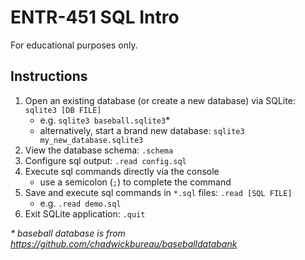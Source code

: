 # ENTR-451 SQL Intro

For educational purposes only.

## Instructions

1. Open an existing database (or create a new database) via SQLite: `sqlite3 [DB FILE]`
    - e.g. `sqlite3 baseball.sqlite3`*
    - alternatively, start a brand new database: `sqlite3 my_new_database.sqlite3`
1. View the database schema: `.schema`
1. Configure sql output: `.read config.sql`
1. Execute sql commands directly via the console
    - use a semicolon (`;`) to complete the command
1. Save and execute sql commands in `*.sql` files: `.read [SQL FILE]`
    - e.g. `.read demo.sql`
1. Exit SQLite application: `.quit`

_* baseball database is from https://github.com/chadwickbureau/baseballdatabank_
